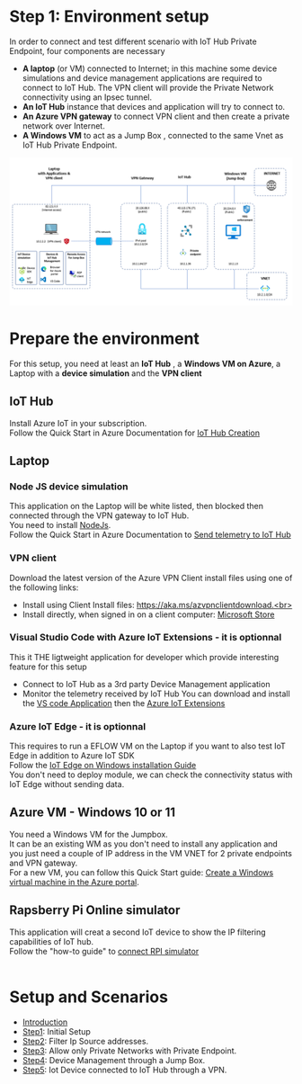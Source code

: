 # Step 1: Environment setup


In order to connect and test different scenario with IoT Hub Private Endpoint, four components are necessary

- **A laptop** (or VM) connected to Internet; in this machine some device simulations and device management applications are required to connect to IoT Hub. The VPN client will provide the Private Network connectivity using an Ipsec tunnel.
- **An IoT Hub** instance that devices and application will try to connect to.
- **An Azure VPN gateway** to connect VPN client and then create a private network over Internet.
- **A Windows VM** to act as a Jump Box , connected to the same Vnet as IoT Hub Private Endpoint.


<img width="823" alt="private-endpoint-intro" src="https://github.com/chmagitt/iothub-private-endpoint/blob/main/media/Setup1.png">


# Prepare the environment

For this setup, you need at least an **IoT Hub** , a **Windows VM on Azure**, a Laptop with a **device simulation** and the **VPN client** 

## IoT Hub
Install Azure IoT in your subscription.<br>
Follow the Quick Start in Azure Documentation for [IoT Hub Creation](https://docs.microsoft.com/en-us/azure/iot-develop/quickstart-send-telemetry-iot-hub)<br>

## Laptop
### Node JS device simulation
This application on the Laptop will be white listed, then blocked  then  connected through the VPN gateway to IoT Hub. <br>
You need to install [NodeJs](https://nodejs.org/en/download/). <br>
Follow the Quick Start in Azure Documentation to [Send telemetry to IoT Hub](https://docs.microsoft.com/en-us/azure/iot-develop/quickstart-send-telemetry-iot-hub?pivots=programming-language-nodejs)<br>

### VPN client
Download the latest version of the Azure VPN Client install files using one of the following links:<br>
- Install using Client Install files: https://aka.ms/azvpnclientdownload.<br>
- Install directly, when signed in on a client computer: [Microsoft Store](https://go.microsoft.com/fwlink/?linkid=2117554)<br>

### Visual Studio Code with Azure IoT Extensions - it is optionnal
This it THE ligtweight application for developer which provide interesting feature for this setup
- Connect to IoT Hub as a 3rd party Device Management application
- Monitor the telemetry received by IoT Hub
You can download and install the [VS code Application](https://code.visualstudio.com/Download) then the [Azure IoT Extensions](https://marketplace.visualstudio.com/items?itemName=vsciot-vscode.azure-iot-tools) 

### Azure IoT Edge - it is optionnal
This requires to run a EFLOW VM on the Laptop if you want to also test IoT Edge in addition to Azure IoT SDK<br>
Follow the [IoT Edge on Windows installation Guide](https://docs.microsoft.com/en-us/azure/iot-edge/quickstart?view=iotedge-1.4)<br>
You don't need to deploy module, we can check the connectivity status with IoT Edge without sending data.<br>


## Azure VM - Windows 10 or 11
You need a Windows VM for the Jumpbox.<br>
It can be an existing WM as you don't need to install any application and you just need a couple of IP address in the VM VNET for 2 private endpoints and VPN gateway.<br>
For a new VM, you can follow this Quick Start guide: [Create a Windows virtual machine in the Azure portal](https://docs.microsoft.com/en-us/azure/virtual-machines/windows/quick-create-portal).<br>

## Rapsberry Pi Online simulator
This application will creat a second IoT device to show the IP filtering capabilities of IoT hub. <br>
Follow the "how-to guide" to [connect RPI simulator](https://docs.microsoft.com/en-us/azure/iot-hub/iot-hub-raspberry-pi-web-simulator-get-started)
<br>
<br>

# Setup and Scenarios

- [Introduction](https://github.com/chmagitt/iothub-private-endpoint#readme)
- [Step1](https://github.com/chmagitt/iothub-private-endpoint/blob/main/chapters/setup.md): Initial Setup
- [Step2](https://github.com/chmagitt/iothub-private-endpoint/blob/main/chapters/ipfilter.md): Filter Ip Source addresses.
- [Step3](https://github.com/chmagitt/iothub-private-endpoint/blob/main/chapters/endpoint.md): Allow only Private Networks with Private Endpoint.
- [Step4](https://github.com/chmagitt/iothub-private-endpoint/blob/main/chapters/jumpbox.md): Device Management through a Jump Box.
- [Step5](https://github.com/chmagitt/iothub-private-endpoint/blob/main/chapters/vpngateway.md): Iot Device connected to IoT Hub through a VPN.
